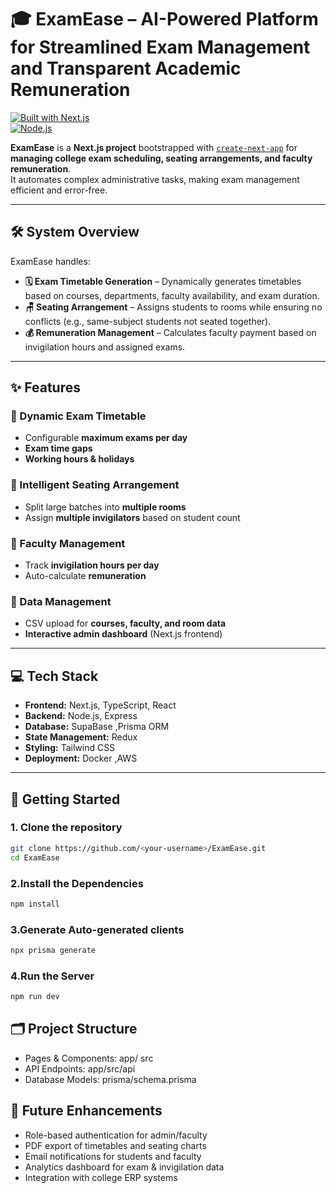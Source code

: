 # 🎓 ExamEase –  AI-Powered Platform for Streamlined Exam Management and Transparent Academic Remuneration


[![Built with Next.js](https://img.shields.io/badge/Built%20with-Next.js-black?logo=next.js)](https://nextjs.org/)  
[![Node.js](https://img.shields.io/badge/Node.js-16+-green?logo=node.js)](https://nodejs.org/)  

**ExamEase** is a **Next.js project** bootstrapped with [`create-next-app`](https://nextjs.org/docs/app/api-reference/cli/create-next-app) for **managing college exam scheduling, seating arrangements, and faculty remuneration**.  
It automates complex administrative tasks, making exam management efficient and error-free.

---

## 🛠 System Overview

ExamEase handles:

- **🗓 Exam Timetable Generation** – Dynamically generates timetables based on courses, departments, faculty availability, and exam duration.  
- **🪑 Seating Arrangement** – Assigns students to rooms while ensuring no conflicts (e.g., same-subject students not seated together).  
- **💰 Remuneration Management** – Calculates faculty payment based on invigilation hours and assigned exams.

---

## ✨ Features

### 📌 Dynamic Exam Timetable
- Configurable **maximum exams per day**  
- **Exam time gaps**  
- **Working hours & holidays**  

### 📌 Intelligent Seating Arrangement
- Split large batches into **multiple rooms**  
- Assign **multiple invigilators** based on student count  

### 📌 Faculty Management
- Track **invigilation hours per day**  
- Auto-calculate **remuneration**  

### 📌 Data Management
- CSV upload for **courses, faculty, and room data**  
- **Interactive admin dashboard** (Next.js frontend)

---

## 💻 Tech Stack

- **Frontend:** Next.js, TypeScript, React  
- **Backend:** Node.js, Express  
- **Database:** SupaBase ,Prisma ORM 
- **State Management:** Redux  
- **Styling:** Tailwind CSS  
- **Deployment:** Docker ,AWS 

---

## 🚀 Getting Started

### 1. Clone the repository
```bash
git clone https://github.com/<your-username>/ExamEase.git
cd ExamEase
```
### 2.Install the Dependencies
```bash
npm install
```
### 3.Generate Auto-generated clients
```bash
npx prisma generate
```
### 4.Run the Server
```bash
npm run dev
```
## 🗂 Project Structure

- Pages & Components: app/ src
- API Endpoints: app/src/api
- Database Models: prisma/schema.prisma

## 🎯 Future Enhancements

- Role-based authentication for admin/faculty
- PDF export of timetables and seating charts
- Email notifications for students and faculty
- Analytics dashboard for exam & invigilation data
- Integration with college ERP systems
